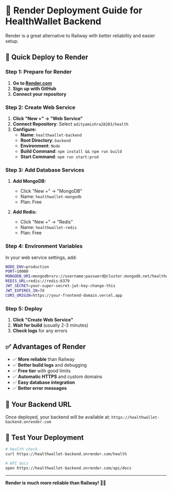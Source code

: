 # 🎨 Render Deployment Guide for HealthWallet Backend

Render is a great alternative to Railway with better reliability and easier setup.

## 🚀 Quick Deploy to Render

### **Step 1: Prepare for Render**

1. **Go to [Render.com](https://render.com)**
2. **Sign up with GitHub**
3. **Connect your repository**

### **Step 2: Create Web Service**

1. **Click "New +" → "Web Service"**
2. **Connect Repository**: Select `adityamishra28203/health`
3. **Configure:**
   - **Name**: `healthwallet-backend`
   - **Root Directory**: `backend`
   - **Environment**: `Node`
   - **Build Command**: `npm install && npm run build`
   - **Start Command**: `npm run start:prod`

### **Step 3: Add Database Services**

1. **Add MongoDB:**
   - Click "New +" → "MongoDB"
   - Name: `healthwallet-mongodb`
   - Plan: Free

2. **Add Redis:**
   - Click "New +" → "Redis"
   - Name: `healthwallet-redis`
   - Plan: Free

### **Step 4: Environment Variables**

In your web service settings, add:

```bash
NODE_ENV=production
PORT=10000
MONGODB_URI=mongodb+srv://username:password@cluster.mongodb.net/healthwallet
REDIS_URL=redis://redis:6379
JWT_SECRET=your-super-secret-jwt-key-change-this
JWT_EXPIRES_IN=7d
CORS_ORIGIN=https://your-frontend-domain.vercel.app
```

### **Step 5: Deploy**

1. **Click "Create Web Service"**
2. **Wait for build** (usually 2-3 minutes)
3. **Check logs** for any errors

## ✅ **Advantages of Render**

- ✅ **More reliable** than Railway
- ✅ **Better build logs** and debugging
- ✅ **Free tier** with good limits
- ✅ **Automatic HTTPS** and custom domains
- ✅ **Easy database integration**
- ✅ **Better error messages**

## 🔗 **Your Backend URL**

Once deployed, your backend will be available at:
`https://healthwallet-backend.onrender.com`

## 🧪 **Test Your Deployment**

```bash
# Health check
curl https://healthwallet-backend.onrender.com/health

# API docs
open https://healthwallet-backend.onrender.com/api/docs
```

---

**Render is much more reliable than Railway! 🎨✨**
